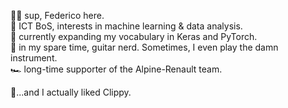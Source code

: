 🤙🏻 sup, Federico here.<br>
🤖 ICT BoS, interests in machine learning & data analysis.<br>
📓 currently expanding my vocabulary in Keras and PyTorch.<br>
🎸 in my spare time, guitar nerd. Sometimes, I even play the damn instrument.<br>
🏎️ long-time supporter of the Alpine-Renault team.<br>

📎...and I actually liked Clippy.
<!---
federico-san/federico-san is a ✨ special ✨ repository because its `README.md` (this file) appears on your GitHub profile.
You can click the Preview link to take a look at your changes.
--->
